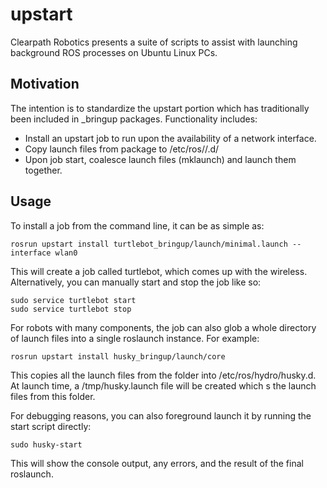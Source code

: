 upstart
=======

Clearpath Robotics presents a suite of scripts to assist with launching background ROS processes on Ubuntu Linux PCs.


Motivation
----------

The intention is to standardize the upstart portion which has traditionally been included in <robot>_bringup packages. Functionality includes:

* Install an upstart job to run upon the availability of a network interface.
* Copy launch files from package to /etc/ros/<distro>/<job>.d/
* Upon job start, coalesce launch files (mklaunch) and launch them together.

Usage
-----

To install a job from the command line, it can be as simple as:

    rosrun upstart install turtlebot_bringup/launch/minimal.launch --interface wlan0

This will create a job called turtlebot, which comes up with the wireless. Alternatively, you can manually start and stop the job like so:

    sudo service turtlebot start
    sudo service turtlebot stop

For robots with many components, the job can also glob a whole directory of launch files into a single roslaunch instance. For example:

    rosrun upstart install husky_bringup/launch/core

This copies all the launch files from the folder into /etc/ros/hydro/husky.d. At launch time, a /tmp/husky.launch file will be created which <include>s the launch files from this folder.

For debugging reasons, you can also foreground launch it by running the start script directly:

    sudo husky-start

This will show the console output, any errors, and the result of the final roslaunch.
